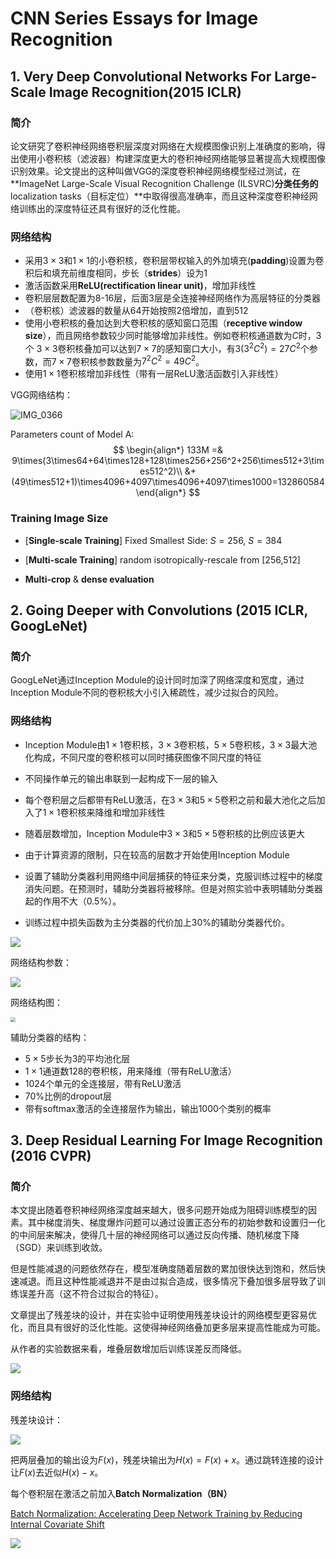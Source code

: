 # CNN Series Essays for Image Recognition

## 1. Very Deep Convolutional Networks For Large-Scale Image Recognition(2015 ICLR)

### 简介

论文研究了卷积神经网络卷积层深度对网络在大规模图像识别上准确度的影响，得出使用小卷积核（滤波器）构建深度更大的卷积神经网络能够显著提高大规模图像识别效果。论文提出的这种叫做VGG的深度卷积神经网络模型经过测试，在**ImageNet Large-Scale Visual Recognition Challenge (ILSVRC)**分类任务的**localization tasks（目标定位）**中取得很高准确率，而且这种深度卷积神经网络训练出的深度特征还具有很好的泛化性能。

### 网络结构

- 采用$3\times3$和$1\times1$的小卷积核，卷积层带权输入的外加填充(**padding**)设置为卷积后和填充前维度相同，步长（**strides**）设为1
- 激活函数采用**ReLU(rectification linear unit)**，增加非线性
- 卷积层层数配置为8-16层，后面3层是全连接神经网络作为高层特征的分类器
- （卷积核）滤波器的数量从64开始按照2倍增加，直到512
- 使用小卷积核的叠加达到大卷积核的感知窗口范围（**receptive window size**），而且网络参数较少同时能够增加非线性。例如卷积核通道数为$C$时，$3$个 $3\times3$卷积核叠加可以达到$7\times7$的感知窗口大小，有$3(3^2C^2)=27C^2$个参数，而$7\times7$卷积核参数数量为$7^2C^2=49C^2$。
- 使用$1\times1$卷积核增加非线性（带有一层ReLU激活函数引入非线性）

VGG网络结构：

![IMG_0366](CNN_Series_for_Image_Recognition.assets/IMG_0366.PNG)

Parameters count of Model A:
$$
\begin{align*}
133M =& 9\times(3\times64+64\times128+128\times256+256^2+256\times512+3\times512^2)\\
&+(49\times512+1)\times4096+4097\times4096+4097\times1000=132860584
\end{align*}
$$

### Training Image Size

- [**Single-scale Training**] Fixed Smallest Side: $S=256$, $S=384$
- [**Multi-scale Training**] random isotropically-rescale from [256,512]

- **Multi-crop** & **dense evaluation**



## 2. Going Deeper with Convolutions (2015 ICLR, GoogLeNet)

### 简介

GoogLeNet通过Inception Module的设计同时加深了网络深度和宽度，通过Inception Module不同的卷积核大小引入稀疏性，减少过拟合的风险。

### 网络结构

- Inception Module由$1\times1$卷积核，$3\times3$卷积核，$5\times5$卷积核，$3\times3$最大池化构成，不同尺度的卷积核可以同时捕获图像不同尺度的特征

- 不同操作单元的输出串联到一起构成下一层的输入

- 每个卷积层之后都带有ReLU激活，在$3\times3$和$5\times5$卷积之前和最大池化之后加入了$1\times1$卷积核来降维和增加非线性

- 随着层数增加，Inception Module中$3\times3$和$5\times5$卷积核的比例应该更大

- 由于计算资源的限制，只在较高的层数才开始使用Inception Module

  

- 设置了辅助分类器利用网络中间层捕获的特征来分类，克服训练过程中的梯度消失问题。在预测时，辅助分类器将被移除。但是对照实验中表明辅助分类器起的作用不大（0.5%）。

- 训练过程中损失函数为主分类器的代价加上30%的辅助分类器代价。





![](CNN_Series_for_Image_Recognition.assets/Inception_module.png)

网络结构参数：



![](CNN_Series_for_Image_Recognition.assets/googlenet_arc_parameters.png)

网络结构图：

<img src="CNN_Series_for_Image_Recognition.assets/googlenet_arc.png" style="zoom: 50%;" />

辅助分类器的结构：

- $5\times5$步长为3的平均池化层
- $1\times1$通道数128的卷积核，用来降维（带有ReLU激活）
- 1024个单元的全连接层，带有ReLU激活
- 70%比例的dropout层
- 带有softmax激活的全连接层作为输出，输出1000个类别的概率



## 3. Deep Residual Learning For Image Recognition (2016 CVPR)

### 简介

本文提出随着卷积神经网络深度越来越大，很多问题开始成为阻碍训练模型的因素。其中梯度消失、梯度爆炸问题可以通过设置正态分布的初始参数和设置归一化的中间层来解决，使得几十层的神经网络可以通过反向传播、随机梯度下降（SGD）来训练到收敛。

但是性能减退的问题依然存在，模型准确度随着层数的累加很快达到饱和，然后快速减退。而且这种性能减退并不是由过拟合造成，很多情况下叠加很多层导致了训练误差升高（这不符合过拟合的特征）。

文章提出了残差块的设计，并在实验中证明使用残差块设计的网络模型更容易优化，而且具有很好的泛化性能。这使得神经网络叠加更多层来提高性能成为可能。

从作者的实验数据来看，堆叠层数增加后训练误差反而降低。

![](CNN_Series_for_Image_Recognition.assets/residual_error_experiments.png)

### 网络结构

残差块设计：

![](CNN_Series_for_Image_Recognition.assets/residual_unit.png)

把两层叠加的输出设为$F(x)$，残差块输出为$H(x)=F(x)+x$。通过跳转连接的设计让$F(x)$去近似$H(x)-x$。

每个卷积层在激活之前加入**Batch Normalization（BN）**

[Batch Normalization: Accelerating Deep Network Training by Reducing Internal Covariate Shift](https://arxiv.org/abs/1502.03167)



![](CNN_Series_for_Image_Recognition.assets/rsenet_arc_parameters.png)

